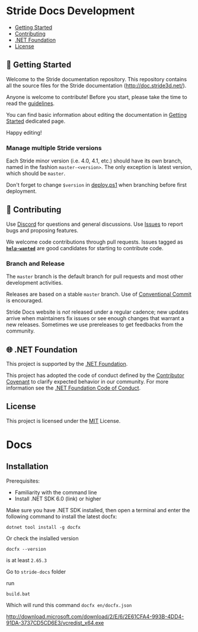 # Stride Docs Development

* [Getting Started](#getting-started)
* [Contributing](#contributing)
* [.NET Foundation](#net-foundation)
* [License](#license)
<!--* [Roadmap](#roadmap)-->

## 🚀 Getting Started

Welcome to the Stride documentation repository. This repository contains all the source files for the Stride documentation (http://doc.stride3d.net/). 

Anyone is welcome to contribute! Before you start, please take the time to read the [guidelines](GUIDELINES.md). 

You can find basic information about editing the documentation in [Getting Started](GETTINGSTARTED.md) dedicated page.

Happy editing!

### Manage multiple Stride versions

Each Stride minor version (i.e. 4.0, 4.1, etc.) should have its own branch, named in the fashion `master-<version>`. The only exception is latest version, which should be `master`.

Don't forget to change `$version` in [deploy.ps1](build/deploy.ps1) when branching before first deployment.

<!--All the information you need to get started with Stride Website development can be found in the 📚 [Stride Docs Wiki](https://github.com/VaclavElias/stride-docs-next/wiki).-->

## 🤝 Contributing

Use [Discord](https://discord.gg/f6aerfE) for questions and general discussions. 
Use [Issues](https://github.com/stride3d/stride-docs/issues) to report bugs and proposing features.

We welcome code contributions through pull requests. Issues tagged as **[`help-wanted`](https://github.com/stride3d/stride-website/labels/help-wanted)** are good candidates for starting to contribute code.

### Branch and Release

The `master` branch is the default branch for pull requests and most other development activities. 

Releases are based on a stable `master` branch. Use of [Conventional Commit](https://www.conventionalcommits.org/en/v1.0.0/) is encouraged.

Stride Docs website is _not_ released under a regular cadence; new updates arrive when maintainers fix issues or see enough changes that warrant a new releases. Sometimes we use prereleases to get feedbacks from the community.

<!--
## 🗺️ Roadmap

Our Wiki [Roadmap](https://github.com/VaclavElias/stride-website-next/wiki/Roadmap) communicates upcoming changes to the Stride Docs.-->

## 🌐 .NET Foundation

This project is supported by the [.NET Foundation](http://www.dotnetfoundation.org).

This project has adopted the code of conduct defined by the [Contributor Covenant](http://contributor-covenant.org/) to clarify expected behavior in our community.
For more information see the [.NET Foundation Code of Conduct](http://www.dotnetfoundation.org/code-of-conduct).

## License

This project is licensed under the [MIT](https://github.com/VaclavElias/stride-website-next/blob/main/LICENSE.md) License.

# Docs

## Installation

Prerequisites:

- Familiarity with the command line
- Install .NET SDK 6.0 (link) or higher

Make sure you have .NET SDK installed, then open a terminal and enter the following command to install the latest docfx:

```
dotnet tool install -g docfx
```

Or check the inslalled version

```
docfx --version
```

is at least `2.65.3`

Go to `stride-docs` folder

run

```
build.bat
```

Which will rund this command `docfx en/docfx.json`

 http://download.microsoft.com/download/2/E/6/2E61CFA4-993B-4DD4-91DA-3737CD5CD6E3/vcredist_x64.exe

